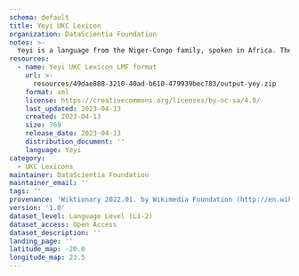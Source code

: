 ```yaml
---
schema: default
title: Yeyi UKC Lexicon
organization: DataScientia Foundation
notes: >-
  Yeyi is a language from the Niger-Congo family, spoken in Africa. The UKC Lexicon of Yeyi is represented as a lexico-semantic network. It consists of words, word senses, synsets, as well as sense-level and synset-level relationships.
resources:
  - name: Yeyi UKC Lexicon LMF format
    url: >-
      resources/49dae888-3210-40ad-b610-479939bec783/output-yey.zip
    format: xml
    license: https://creativecommons.org/licenses/by-nc-sa/4.0/
    last_updated: 2023-04-13
    created: 2023-04-13
    size: 769
    release_date: 2023-04-13
    distribution_document: ''
    language: Yeyi
category:
  - UKC Lexicons
maintainer: DataScientia Foundation
maintainer_email: ''
tags: ''
provenance: 'Wiktionary 2022.01. by Wikimedia Foundation (http://en.wiktionary.org); Princeton WordNet 2.1 by Princeton University (https://wordnet.princeton.edu)'
version: '1.0'
dataset_level: Language Level (L1-2)
dataset_access: Open Access
dataset_description: ''
landing_page: ''
latitude_map: -20.0
longitude_map: 23.5
---
```

